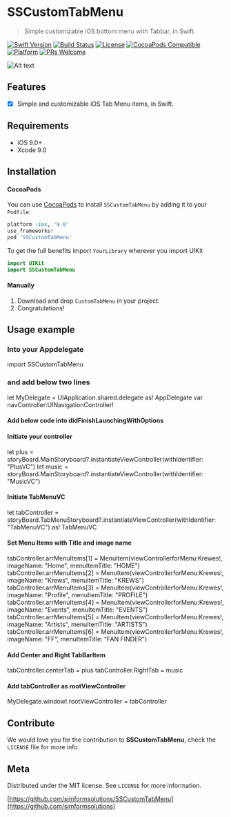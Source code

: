 # SSCustomTabMenu
> Simple customizable iOS bottom menu with Tabbar, in Swift.

[![Swift Version][swift-image]][swift-url]
[![Build Status][travis-image]][travis-url]
[![License][license-image]][license-url]
[![CocoaPods Compatible](https://img.shields.io/cocoapods/v/EZSwiftExtensions.svg)](https://img.shields.io/cocoapods/v/LFAlertController.svg)
[![Platform](https://img.shields.io/cocoapods/p/LFAlertController.svg?style=flat)](http://cocoapods.org/pods/LFAlertController)
[![PRs Welcome](https://img.shields.io/badge/PRs-welcome-brightgreen.svg?style=flat-square)](http://makeapullrequest.com)


![Alt text](https://github.com/simformsolutions/SSCustomTabMenu/blob/master/CustomTabMenu.gif?raw=true)
## Features

- [x]  Simple and customizable iOS Tab Menu items, in Swift.

## Requirements

- iOS 9.0+
- Xcode 9.0

## Installation

#### CocoaPods
You can use [CocoaPods](http://cocoapods.org/) to install `SSCustomTabMenu` by adding it to your `Podfile`:

```ruby
platform :ios, '9.0'
use_frameworks!
pod 'SSCustomTabMenu'
```

To get the full benefits import `YourLibrary` wherever you import UIKit

``` swift
import UIKit
import SSCustomTabMenu
```

#### Manually
1. Download and drop ```CustomTabMenu```  in your project.
2. Congratulations!

## Usage example
### Into your Appdelegate
import SSCustomTabMenu
### and add below two lines
let MyDelegate = UIApplication.shared.delegate as! AppDelegate
var navController:UINavigationController!
#### Add below code into didFinishLaunchingWithOptions

#### Initiate your controller
let plus = storyBoard.MainStoryboard?.instantiateViewController(withIdentifier: "PlusVC")
let music = storyBoard.MainStoryboard?.instantiateViewController(withIdentifier: "MusicVC")
#### Initiate TabMenuVC
let tabController = storyBoard.TabMenuStoryboard?.instantiateViewController(withIdentifier: "TabMenuVC") as! TabMenuVC
#### Set Menu Items with Title and image name

tabController.arrMenuItems[1] = MenuItem(viewControllerforMenu:Krewes!,  imageName: "Home", menuItemTitle: "HOME")
tabController.arrMenuItems[2] = MenuItem(viewControllerforMenu:Krewes!, imageName: "Krews", menuItemTitle: "KREWS")
tabController.arrMenuItems[3] = MenuItem(viewControllerforMenu:Krewes!, imageName: "Profile", menuItemTitle: "PROFILE")
tabController.arrMenuItems[4] = MenuItem(viewControllerforMenu:Krewes!, imageName: "Events", menuItemTitle: "EVENTS")
tabController.arrMenuItems[5] = MenuItem(viewControllerforMenu:Krewes!, imageName: "Artists", menuItemTitle: "ARTISTS")
tabController.arrMenuItems[6] = MenuItem(viewControllerforMenu:Krewes!, imageName: "FF", menuItemTitle: "FAN FINDER")

#### Add Center and Right TabBarItem
tabController.centerTab = plus
tabController.RightTab = music
#### Add tabController as rootViewController
MyDelegate.window!.rootViewController = tabController

## Contribute

We would love you for the contribution to **SSCustomTabMenu**, check the ``LICENSE`` file for more info.

## Meta

Distributed under the MIT license. See ``LICENSE`` for more information.

[https://github.com/simformsolutions/SSCustomTabMenu](https://github.com/simformsolutions)

[swift-image]:https://img.shields.io/badge/swift-3.0-orange.svg
[swift-url]: https://swift.org/
[license-image]: https://img.shields.io/badge/License-MIT-blue.svg
[license-url]: LICENSE
[travis-image]: https://img.shields.io/travis/dbader/node-datadog-metrics/master.svg?style=flat-square
[travis-url]: https://travis-ci.org/dbader/node-datadog-metrics
[codebeat-image]: https://codebeat.co/badges/c19b47ea-2f9d-45df-8458-b2d952fe9dad
[codebeat-url]: https://codebeat.co/projects/github-com-vsouza-awesomeios-com

